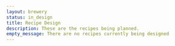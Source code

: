 ```yaml
---
layout: brewery
status: in_design
title: Recipe Design
description: These are the recipes being planned.
empty_message: There are no recipes currently being designed
---
```

